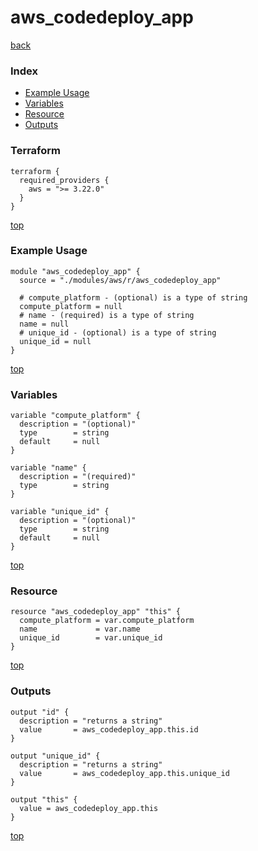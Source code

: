 # aws_codedeploy_app

[back](../aws.md)

### Index

- [Example Usage](#example-usage)
- [Variables](#variables)
- [Resource](#resource)
- [Outputs](#outputs)

### Terraform

```hcl
terraform {
  required_providers {
    aws = ">= 3.22.0"
  }
}
```

[top](#index)

### Example Usage

```hcl
module "aws_codedeploy_app" {
  source = "./modules/aws/r/aws_codedeploy_app"

  # compute_platform - (optional) is a type of string
  compute_platform = null
  # name - (required) is a type of string
  name = null
  # unique_id - (optional) is a type of string
  unique_id = null
}
```

[top](#index)

### Variables

```hcl
variable "compute_platform" {
  description = "(optional)"
  type        = string
  default     = null
}

variable "name" {
  description = "(required)"
  type        = string
}

variable "unique_id" {
  description = "(optional)"
  type        = string
  default     = null
}
```

[top](#index)

### Resource

```hcl
resource "aws_codedeploy_app" "this" {
  compute_platform = var.compute_platform
  name             = var.name
  unique_id        = var.unique_id
}
```

[top](#index)

### Outputs

```hcl
output "id" {
  description = "returns a string"
  value       = aws_codedeploy_app.this.id
}

output "unique_id" {
  description = "returns a string"
  value       = aws_codedeploy_app.this.unique_id
}

output "this" {
  value = aws_codedeploy_app.this
}
```

[top](#index)